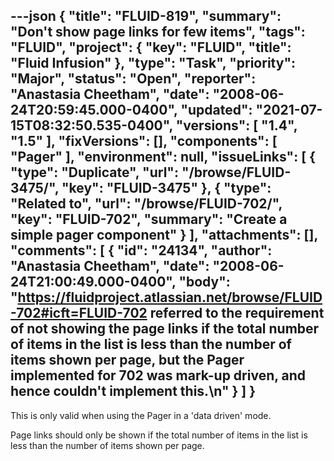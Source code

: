 ---json
{
  "title": "FLUID-819",
  "summary": "Don't show page links for few items",
  "tags": "FLUID",
  "project": {
    "key": "FLUID",
    "title": "Fluid Infusion"
  },
  "type": "Task",
  "priority": "Major",
  "status": "Open",
  "reporter": "Anastasia Cheetham",
  "date": "2008-06-24T20:59:45.000-0400",
  "updated": "2021-07-15T08:32:50.535-0400",
  "versions": [
    "1.4",
    "1.5"
  ],
  "fixVersions": [],
  "components": [
    "Pager"
  ],
  "environment": null,
  "issueLinks": [
    {
      "type": "Duplicate",
      "url": "/browse/FLUID-3475/",
      "key": "FLUID-3475"
    },
    {
      "type": "Related to",
      "url": "/browse/FLUID-702/",
      "key": "FLUID-702",
      "summary": "Create a simple pager component"
    }
  ],
  "attachments": [],
  "comments": [
    {
      "id": "24134",
      "author": "Anastasia Cheetham",
      "date": "2008-06-24T21:00:49.000-0400",
      "body": "<https://fluidproject.atlassian.net/browse/FLUID-702#icft=FLUID-702> referred to the requirement of not showing the page links if the total number of items in the list is less than the number of items shown per page, but the Pager implemented for 702 was mark-up driven, and hence couldn't implement this.\n"
    }
  ]
}
---
This is only valid when using the Pager in a 'data driven' mode.

Page links should only be shown if the total number of items in the list is less than the number of items shown per page.

        